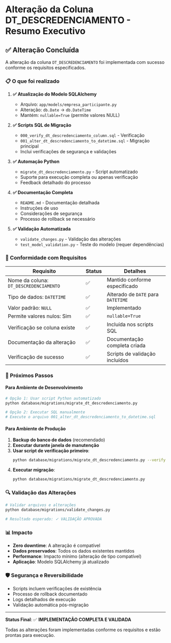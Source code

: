 # Alteração da Coluna DT_DESCREDENCIAMENTO - Resumo Executivo

## ✅ Alteração Concluída

A alteração da coluna `DT_DESCREDENCIAMENTO` foi implementada com sucesso conforme os requisitos especificados.

### 📋 O que foi realizado

1. **✅ Atualização do Modelo SQLAlchemy**
   - Arquivo: `app/models/empresa_participante.py`
   - Alteração: `db.Date` → `db.DateTime`
   - Mantém: `nullable=True` (permite valores NULL)

2. **✅ Scripts SQL de Migração**
   - `000_verify_dt_descredenciamento_column.sql` - Verificação
   - `001_alter_dt_descredenciamento_to_datetime.sql` - Migração principal
   - Inclui verificações de segurança e validações

3. **✅ Automação Python**
   - `migrate_dt_descredenciamento.py` - Script automatizado
   - Suporte para execução completa ou apenas verificação
   - Feedback detalhado do processo

4. **✅ Documentação Completa**
   - `README.md` - Documentação detalhada
   - Instruções de uso
   - Considerações de segurança
   - Processo de rollback se necessário

5. **✅ Validação Automatizada**
   - `validate_changes.py` - Validação das alterações
   - `test_model_validation.py` - Teste do modelo (requer dependências)

### 🎯 Conformidade com Requisitos

| Requisito | Status | Detalhes |
|-----------|--------|----------|
| Nome da coluna: `DT_DESCREDENCIAMENTO` | ✅ | Mantido conforme especificado |
| Tipo de dados: `DATETIME` | ✅ | Alterado de `DATE` para `DATETIME` |
| Valor padrão: `NULL` | ✅ | Implementado |
| Permite valores nulos: Sim | ✅ | `nullable=True` |
| Verificação se coluna existe | ✅ | Incluída nos scripts SQL |
| Documentação da alteração | ✅ | Documentação completa criada |
| Verificação de sucesso | ✅ | Scripts de validação incluídos |

### 🚀 Próximos Passos

#### Para Ambiente de Desenvolvimento
```bash
# Opção 1: Usar script Python automatizado
python database/migrations/migrate_dt_descredenciamento.py

# Opção 2: Executar SQL manualmente
# Execute o arquivo 001_alter_dt_descredenciamento_to_datetime.sql
```

#### Para Ambiente de Produção
1. **Backup do banco de dados** (recomendado)
2. **Executar durante janela de manutenção**
3. **Usar script de verificação primeiro**:
   ```bash
   python database/migrations/migrate_dt_descredenciamento.py --verify-only
   ```
4. **Executar migração**:
   ```bash
   python database/migrations/migrate_dt_descredenciamento.py
   ```

### 🔍 Validação das Alterações

```bash
# Validar arquivos e alterações
python database/migrations/validate_changes.py

# Resultado esperado: ✓ VALIDAÇÃO APROVADA
```

### 📊 Impacto

- **Zero downtime**: A alteração é compatível
- **Dados preservados**: Todos os dados existentes mantidos
- **Performance**: Impacto mínimo (alteração de tipo compatível)
- **Aplicação**: Modelo SQLAlchemy já atualizado

### 🛡️ Segurança e Reversibilidade

- Scripts incluem verificações de existência
- Processo de rollback documentado
- Logs detalhados de execução
- Validação automática pós-migração

---

**Status Final**: ✅ **IMPLEMENTAÇÃO COMPLETA E VALIDADA**

Todas as alterações foram implementadas conforme os requisitos e estão prontas para execução.